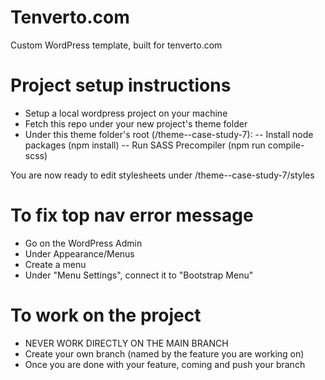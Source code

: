 # Tenverto.com
Custom WordPress template, built for tenverto.com



# Project setup instructions
- Setup a local wordpress project on your machine
- Fetch this repo under your new project's theme folder
- Under this theme folder's root (/theme--case-study-7):
-- Install node packages (npm install)
-- Run SASS Precompiler (npm run compile-scss)

You are now ready to edit stylesheets under /theme--case-study-7/styles



# To fix top nav error message
- Go on the WordPress Admin
- Under Appearance/Menus
- Create a menu
- Under "Menu Settings", connect it to "Bootstrap Menu"



# To work on the project
- NEVER WORK DIRECTLY ON THE MAIN BRANCH
- Create your own branch (named by the feature you are working on)
- Once you are done with your feature, coming and push your branch
